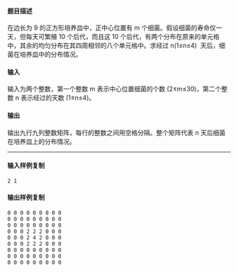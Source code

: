 #### 题目描述

在边长为 9 的正方形培养皿中，正中心位置有 m 个细菌。假设细菌的寿命仅一天，但每天可繁殖 10 个后代，而且这 10 个后代，有两个分布在原来的单元格中，其余的均匀分布在其四周相邻的八个单元格中。求经过 n(1≤n≤4)  天后，细菌在培养皿中的分布情况。

#### 输入

输入为两个整数，第一个整数 m 表示中心位置细菌的个数 (2≤m≤30)，第二个整数 n 表示经过的天数 (1≤n≤4)。

#### 输出

输出九行九列整数矩阵，每行的整数之间用空格分隔。整个矩阵代表 n 天后细菌在培养皿上的分布情况。

___

#### 输入样例复制

```
2 1
```

#### 输出样例复制

```
0 0 0 0 0 0 0 0 0
0 0 0 0 0 0 0 0 0
0 0 0 0 0 0 0 0 0
0 0 0 2 2 2 0 0 0
0 0 0 2 4 2 0 0 0
0 0 0 2 2 2 0 0 0
0 0 0 0 0 0 0 0 0
0 0 0 0 0 0 0 0 0
0 0 0 0 0 0 0 0 0
```